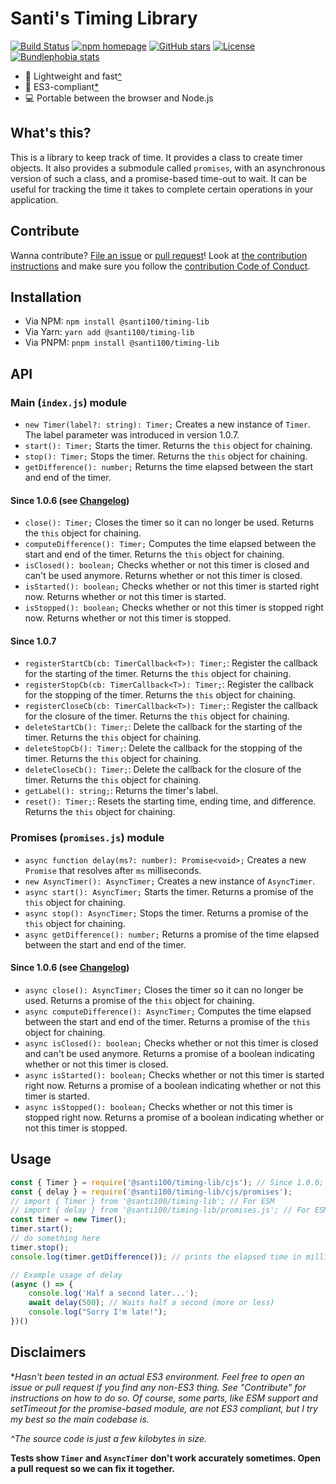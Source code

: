 # Santi's Timing Library
[![Build Status](https://github.com/santi100a/timing-lib/actions/workflows/test.yml/badge.svg)](https://github.com/santi100a/timing-lib/actions)
[![npm homepage](https://img.shields.io/npm/v/@santi100/timing-lib)](https://npmjs.org/package/@santi100/timing-lib)
[![GitHub stars](https://img.shields.io/github/stars/santi100a/timing-lib.svg)](https://github.com/santi100a/timing-lib)
[![License](https://img.shields.io/github/license/santi100a/timing-lib.svg)](https://github.com/santi100a/timing-lib)
[![Bundlephobia stats](https://img.shields.io/bundlephobia/min/@santi100/timing-lib)](https://bundlephobia.com/package/@santi100/timing-lib@latest)

- 🚀 Lightweight and fast[^](#disclaimers)
- 👴 ES3-compliant[*](#disclaimers)
- 💻 Portable between the browser and Node.js

## What's this?
This is a library to keep track of time. It provides a class to create timer objects.
It also provides a submodule called `promises`, with an asynchronous version of such a class, and 
a promise-based time-out to wait. It can be useful for tracking the time it takes to complete certain operations in your application.
## Contribute

Wanna contribute? [File an issue](https://github.com/santi100a/timing-lib/issues) or [pull request](https://github.com/santi100a/timing-lib/pulls)! 
Look at [the contribution instructions](CONTRIBUTING.md) and make sure you follow the [contribution Code of Conduct](CODE_OF_CONDUCT.md).

## Installation
- Via NPM: `npm install @santi100/timing-lib`
- Via Yarn: `yarn add @santi100/timing-lib`
- Via PNPM: `pnpm install @santi100/timing-lib`
## API
### Main (`index.js`) module
- `new Timer(label?: string): Timer;` Creates a new instance of `Timer`. 
The label parameter was introduced in version 1.0.7.
- `start(): Timer;` Starts the timer. Returns the `this` object for chaining.
- `stop(): Timer;` Stops the timer. Returns the `this` object for chaining.
- `getDifference(): number;` Returns the time elapsed between the start and end of the timer.
#### Since 1.0.6 (see [Changelog](CHANGELOG.md))
- `close(): Timer;` Closes the timer so it can no longer be used. Returns the `this` object for chaining.
- `computeDifference(): Timer;` Computes the time elapsed between the start and end of the timer. Returns the `this` object for chaining.
- `isClosed(): boolean;` Checks whether or not this timer is closed and can't be used anymore. Returns whether or not this timer is closed.
- `isStarted(): boolean;` Checks whether or not this timer is started right now. Returns whether or not this timer is started.
- `isStopped(): boolean;` Checks whether or not this timer is stopped right now. Returns whether or not this timer is stopped.
#### Since 1.0.7
- `registerStartCb(cb: TimerCallback<T>): Timer;`: Register the callback for the starting of the timer. Returns the `this` object for chaining.
- `registerStopCb(cb: TimerCallback<T>): Timer;`: Register the callback for the stopping of the timer. Returns the `this` object for chaining.
- `registerCloseCb(cb: TimerCallback<T>): Timer;`: Register the callback for the closure of the timer. Returns the `this` object for chaining.
- `deleteStartCb(): Timer;`: Delete the callback for the starting of the timer. Returns the `this` object for chaining.
- `deleteStopCb(): Timer;`: Delete the callback for the stopping of the timer. Returns the `this` object for chaining.
- `deleteCloseCb(): Timer;`: Delete the callback for the closure of the timer. Returns the `this` object for chaining.
- `getLabel(): string;`: Returns the timer's label. 
- `reset(): Timer;`: Resets the starting time, ending time, and difference. Returns the `this` object for chaining.
### Promises (`promises.js`) module
- `async function delay(ms?: number): Promise<void>;` Creates a new `Promise` that resolves after `ms` milliseconds.
- `new AsyncTimer(): AsyncTimer;` Creates a new instance of `AsyncTimer`.
- `async start(): AsyncTimer;` Starts the timer. Returns a promise of the `this` object for chaining.
- `async stop(): AsyncTimer;` Stops the timer. Returns a promise of the `this` object for chaining.
- `async getDifference(): number;` Returns a promise of the time elapsed between the start and end of the timer.
#### Since 1.0.6 (see [Changelog](CHANGELOG.md))
- `async close(): AsyncTimer;` Closes the timer so it can no longer be used. Returns a promise of the `this` object for chaining.
- `async computeDifference(): AsyncTimer;` Computes the time elapsed between the start and end of the timer. Returns a promise of the `this` object for chaining.
- `async isClosed(): boolean;` Checks whether or not this timer is closed and can't be used anymore. Returns a promise of a boolean indicating whether or not this timer is closed.
- `async isStarted(): boolean;` Checks whether or not this timer is started right now. Returns a promise of a boolean indicating whether or not this timer is started.
- `async isStopped(): boolean;` Checks whether or not this timer is stopped right now. Returns a promise of a boolean indicating whether or not this timer is stopped.

## Usage
```javascript
const { Timer } = require('@santi100/timing-lib/cjs'); // Since 1.0.6; import '@santi100/timing-lib/cjs/index.js' if using version 1.0.5 or older. 
const { delay } = require('@santi100/timing-lib/cjs/promises'); 
// import { Timer } from '@santi100/timing-lib'; // For ESM
// import { delay } from '@santi100/timing-lib/promises.js'; // For ESM
const timer = new Timer(); 
timer.start(); 
// do something here 
timer.stop(); 
console.log(timer.getDifference()); // prints the elapsed time in milliseconds

// Example usage of delay
(async () => {
    console.log('Half a second later...');
    await delay(500); // Waits half a second (more or less)
    console.log("Sorry I'm late!");
})()
```

## Disclaimers
**Hasn't been tested in an actual ES3 environment. Feel free to open an issue or pull request if you find any non-ES3 thing. See "Contribute" for instructions on how to do so. Of course, some parts, like ESM support and setTimeout for the promise-based module, are not ES3 compliant, but I try my best so the main codebase is.*

*^The source code is just a few kilobytes in size.*

**Tests show `Timer` and  `AsyncTimer` don't work accurately sometimes. Open a pull request so we can fix it together.**